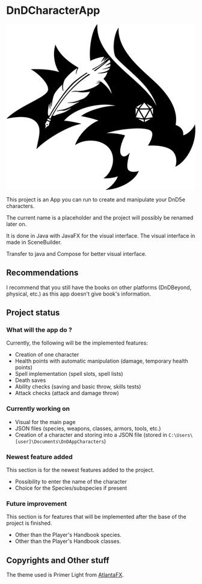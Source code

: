 # DnDCharacterApp

![logo](src/main/resources/com/nightbreeze/images/logo-DnDCharacterApp.jpg)

This project is an App you can run to create and manipulate your DnD5e characters.

The current name is a placeholder and the project will possibly be renamed later on.

It is done in Java with JavaFX for the visual interface.
The visual interface in made in SceneBuilder.

Transfer to java and Compose for better visual interface.

## Recommendations

I recommend that you still have the books on other platforms (DnDBeyond, physical, etc.) as this app doesn't give book's information.

## Project status

### What will the app do ?

Currently, the following will be the implemented features:

- Creation of one character
- Health points with automatic manipulation (damage, temporary health points)
- Spell implementation (spell slots, spell lists)
- Death saves
- Ability checks (saving and basic throw, skills tests)
- Attack checks (attack and damage throw)

### Currently working on

- Visual for the main page
- JSON files (species, weapons, classes, armors, tools, etc.)
- Creation of a character and storing into a JSON file (stored in `C:\Users\[user]\Documents\DnDAppCharacters`)

### Newest feature added

This section is for the newest features added to the project.

- Possibility to enter the name of the character
- Choice for the Species/subspecies if present

### Future improvement

This section is for features that will be implemented after the base of the project is finished.

- Other than the Player's Handbook species.
- Other than the Player's Handbook classes.

## Copyrights and Other stuff

The theme used is Primer Light from [AtlantaFX](https://mkpaz.github.io/atlantafx/).
